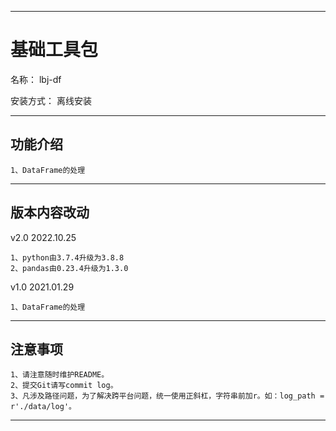 ________________________________________________________________________________________________________________________
# 基础工具包

名称： lbj-df

安装方式：  离线安装

________________________________________________________________________________________________________________________
## 功能介绍
```
1、DataFrame的处理
```

________________________________________________________________________________________________________________________
## 版本内容改动

v2.0    2022.10.25
```
1、python由3.7.4升级为3.8.8
2、pandas由0.23.4升级为1.3.0
```

v1.0    2021.01.29
```
1、DataFrame的处理
```

________________________________________________________________________________________________________________________
##  注意事项
```
1、请注意随时维护README。
2、提交Git请写commit log。
3、凡涉及路径问题，为了解决跨平台问题，统一使用正斜杠，字符串前加r。如：log_path = r'./data/log'。
```
________________________________________________________________________________________________________________________



